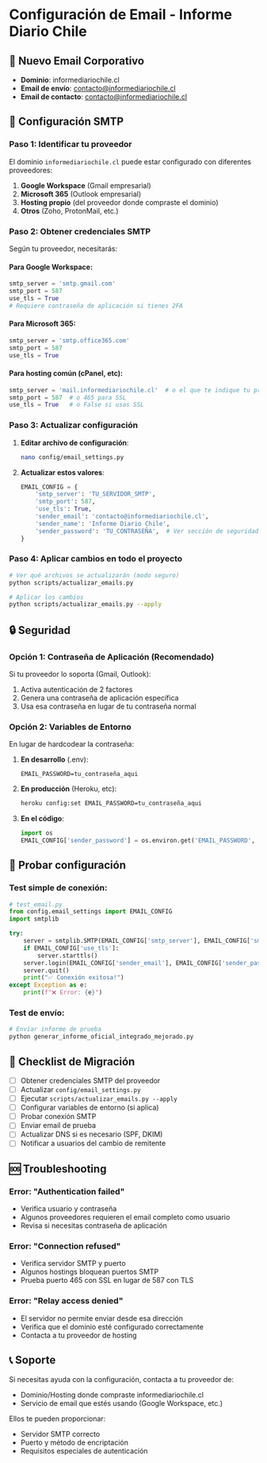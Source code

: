 # Configuración de Email - Informe Diario Chile

## 📧 Nuevo Email Corporativo

- **Dominio**: informediariochile.cl
- **Email de envío**: contacto@informediariochile.cl
- **Email de contacto**: contacto@informediariochile.cl

## 🔧 Configuración SMTP

### Paso 1: Identificar tu proveedor

El dominio `informediariochile.cl` puede estar configurado con diferentes proveedores:

1. **Google Workspace** (Gmail empresarial)
2. **Microsoft 365** (Outlook empresarial)
3. **Hosting propio** (del proveedor donde compraste el dominio)
4. **Otros** (Zoho, ProtonMail, etc.)

### Paso 2: Obtener credenciales SMTP

Según tu proveedor, necesitarás:

#### Para Google Workspace:
```python
smtp_server = 'smtp.gmail.com'
smtp_port = 587
use_tls = True
# Requiere contraseña de aplicación si tienes 2FA
```

#### Para Microsoft 365:
```python
smtp_server = 'smtp.office365.com'
smtp_port = 587
use_tls = True
```

#### Para hosting común (cPanel, etc):
```python
smtp_server = 'mail.informediariochile.cl'  # o el que te indique tu proveedor
smtp_port = 587  # o 465 para SSL
use_tls = True   # o False si usas SSL
```

### Paso 3: Actualizar configuración

1. **Editar archivo de configuración**:
   ```bash
   nano config/email_settings.py
   ```

2. **Actualizar estos valores**:
   ```python
   EMAIL_CONFIG = {
       'smtp_server': 'TU_SERVIDOR_SMTP',
       'smtp_port': 587,
       'use_tls': True,
       'sender_email': 'contacto@informediariochile.cl',
       'sender_name': 'Informe Diario Chile',
       'sender_password': 'TU_CONTRASEÑA',  # Ver sección de seguridad
   }
   ```

### Paso 4: Aplicar cambios en todo el proyecto

```bash
# Ver qué archivos se actualizarán (modo seguro)
python scripts/actualizar_emails.py

# Aplicar los cambios
python scripts/actualizar_emails.py --apply
```

## 🔒 Seguridad

### Opción 1: Contraseña de Aplicación (Recomendado)

Si tu proveedor lo soporta (Gmail, Outlook):
1. Activa autenticación de 2 factores
2. Genera una contraseña de aplicación específica
3. Usa esa contraseña en lugar de tu contraseña normal

### Opción 2: Variables de Entorno

En lugar de hardcodear la contraseña:

1. **En desarrollo** (.env):
   ```
   EMAIL_PASSWORD=tu_contraseña_aqui
   ```

2. **En producción** (Heroku, etc):
   ```bash
   heroku config:set EMAIL_PASSWORD=tu_contraseña_aqui
   ```

3. **En el código**:
   ```python
   import os
   EMAIL_CONFIG['sender_password'] = os.environ.get('EMAIL_PASSWORD', '')
   ```

## 🧪 Probar configuración

### Test simple de conexión:
```python
# test_email.py
from config.email_settings import EMAIL_CONFIG
import smtplib

try:
    server = smtplib.SMTP(EMAIL_CONFIG['smtp_server'], EMAIL_CONFIG['smtp_port'])
    if EMAIL_CONFIG['use_tls']:
        server.starttls()
    server.login(EMAIL_CONFIG['sender_email'], EMAIL_CONFIG['sender_password'])
    server.quit()
    print("✅ Conexión exitosa!")
except Exception as e:
    print(f"❌ Error: {e}")
```

### Test de envío:
```bash
# Enviar informe de prueba
python generar_informe_oficial_integrado_mejorado.py
```

## 📝 Checklist de Migración

- [ ] Obtener credenciales SMTP del proveedor
- [ ] Actualizar `config/email_settings.py`
- [ ] Ejecutar `scripts/actualizar_emails.py --apply`
- [ ] Configurar variables de entorno (si aplica)
- [ ] Probar conexión SMTP
- [ ] Enviar email de prueba
- [ ] Actualizar DNS si es necesario (SPF, DKIM)
- [ ] Notificar a usuarios del cambio de remitente

## 🆘 Troubleshooting

### Error: "Authentication failed"
- Verifica usuario y contraseña
- Algunos proveedores requieren el email completo como usuario
- Revisa si necesitas contraseña de aplicación

### Error: "Connection refused"
- Verifica servidor SMTP y puerto
- Algunos hostings bloquean puertos SMTP
- Prueba puerto 465 con SSL en lugar de 587 con TLS

### Error: "Relay access denied"
- El servidor no permite enviar desde esa dirección
- Verifica que el dominio esté configurado correctamente
- Contacta a tu proveedor de hosting

## 📞 Soporte

Si necesitas ayuda con la configuración, contacta a tu proveedor de:
- Dominio/Hosting donde compraste informediariochile.cl
- Servicio de email que estés usando (Google Workspace, etc.)

Ellos te pueden proporcionar:
- Servidor SMTP correcto
- Puerto y método de encriptación
- Requisitos especiales de autenticación